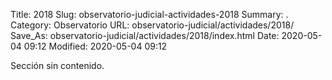 Title: 2018
Slug: observatorio-judicial-actividades-2018
Summary: .
Category: Observatorio
URL: observatorio-judicial/actividades/2018/
Save_As: observatorio-judicial/actividades/2018/index.html
Date: 2020-05-04 09:12
Modified: 2020-05-04 09:12



Sección sin contenido.

